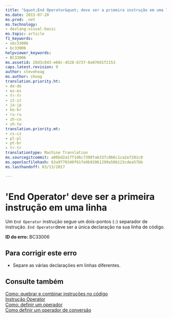 ```yaml
---
title: "&quot;End Operator&quot; deve ser a primeira instrução em uma linha | Documentos do Microsoft"
ms.date: 2015-07-20
ms.prod: .net
ms.technology:
- devlang-visual-basic
ms.topic: article
f1_keywords:
- vbc33006
- bc33006
helpviewer_keywords:
- BC33006
ms.assetid: 20d3c843-e60c-4528-b737-0a97691f2153
caps.latest.revision: 9
author: stevehoag
ms.author: shoag
translation.priority.ht:
- de-de
- es-es
- fr-fr
- it-it
- ja-jp
- ko-kr
- ru-ru
- zh-cn
- zh-tw
translation.priority.mt:
- cs-cz
- pl-pl
- pt-br
- tr-tr
translationtype: Machine Translation
ms.sourcegitcommit: a06bd2a17f1d6c7308fa6337c866c1ca2e7281c0
ms.openlocfilehash: 63a9770340f61fe9b92061299a50b123cdea57bb
ms.lasthandoff: 03/13/2017

---
```

# <a name="39end-operator39-must-be-the-first-statement-on-a-line"></a>'End Operator' deve ser a primeira instrução em uma linha
Um `End Operator` instrução segue um dois-pontos (`:`) separador de instrução. `End Operator`deve ser a única declaração na sua linha de código.  
  
 **ID do erro:** BC33006  
  
## <a name="to-correct-this-error"></a>Para corrigir este erro  
  
-   Separe as várias declarações em linhas diferentes.  
  
## <a name="see-also"></a>Consulte também  
 [Como: quebrar e combinar instruções no código](../../visual-basic/programming-guide/program-structure/how-to-break-and-combine-statements-in-code.md)   
 [Instrução Operator](../../visual-basic/language-reference/statements/operator-statement.md)   
 [Como: definir um operador](../../visual-basic/programming-guide/language-features/procedures/how-to-define-an-operator.md)   
 [Como definir um operador de conversão](../../visual-basic/programming-guide/language-features/procedures/how-to-define-a-conversion-operator.md)
